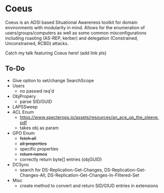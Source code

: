 # Coeus

Coeus is an ADSI based Situational Awareness toolkit for domain environments with modularity in mind. Allows for the enumeration of users/groups/computers as well as some common misconfigurations including roasting (AS-REP, kerber) and delegation (Constrained, Unconstrained, RCBD) attacks.

Catch my talk featuring Coeus here! (add link pls)

## To-Do
* Give option to set/change SearchScope 
* Users
  * no passwd req'd 
* ObjPropery
  * parse SID/GUID
* LAPSSweep
* ACL Enum
  * https://www.specterops.io/assets/resources/an_ace_up_the_sleeve.pdf 
  * takes obj as param 
* GPO Enum
  * ~~fetch all~~
  * ~~all properties~~
  * specific properties
  * ~~return names~~
  * correctly return byte[] entries (objGUID)
* DCSync
  * search for DS-Replication-Get-Changes, DS-Replication-Get-Changes-All, DS-Replication-Get-Changes-In-Filtered-Set  
* Misc
  * create method to convert and return SID/GIUD entries in extensions 
